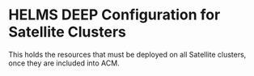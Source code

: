 # HELMS DEEP Configuration for Satellite Clusters

This holds the resources that must be deployed on all Satellite clusters, once they are included into ACM.
